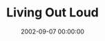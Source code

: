 ---
layout: series
series: "Living Out Loud"
permalink: "/living-out-loud/"
title: "Living Out Loud"
date: 2002-09-07 00:00:00
endDate: 2002-09-29 00:00:00
description: "What does it mean to live out loud?"
src: "http://s3.amazonaws.com/crossroads-media/images/legacy/content/bigscreen.outloud.jpg"
---